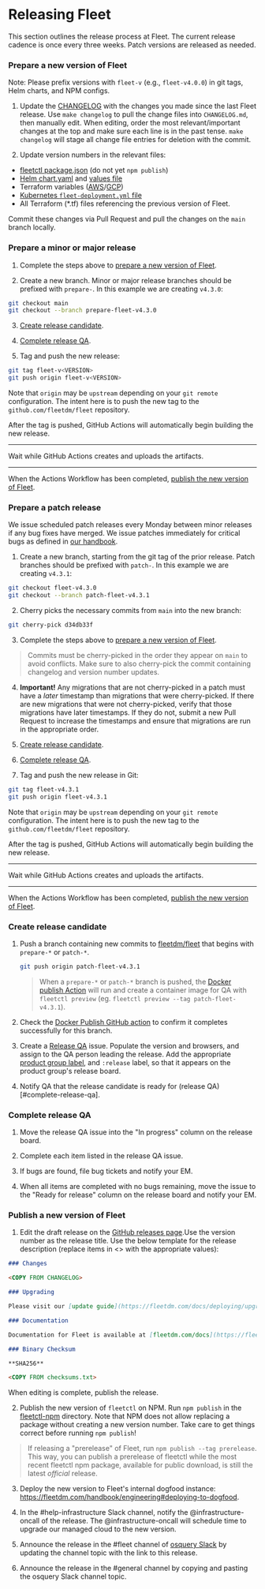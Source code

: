 # Releasing Fleet

This section outlines the release process at Fleet. The current release cadence is once every three weeks. Patch versions are released as needed.

### Prepare a new version of Fleet

Note: Please prefix versions with `fleet-v` (e.g., `fleet-v4.0.0`) in git tags, Helm charts, and NPM configs.

1. Update the [CHANGELOG](https://github.com/fleetdm/fleet/blob/main/CHANGELOG.md) with the changes you made since the last Fleet release. Use `make changelog` to pull the change files into `CHANGELOG.md`, then manually edit. When editing, order the most relevant/important changes at the top and make sure each line is in the past tense. `make changelog` will stage all change file entries for deletion with the commit.

2. Update version numbers in the relevant files:

- [fleetctl package.json](https://github.com/fleetdm/fleet/blob/main/tools/fleetctl-npm/package.json) (do not yet `npm publish`)
- [Helm chart.yaml](https://github.com/fleetdm/fleet/blob/main/charts/fleet/Chart.yaml) and [values file](https://github.com/fleetdm/fleet/blob/main/charts/fleet/values.yaml)
- Terraform variables ([AWS](https://github.com/fleetdm/fleet/blob/main/infrastructure/dogfood/terraform/aws/variables.tf)/[GCP](https://github.com/fleetdm/fleet/blob/main/infrastructure/dogfood/terraform/gcp/variables.tf))
- [Kubernetes `fleet-deployment.yml` file](https://github.com/fleetdm/fleet/blob/main/docs/Deploy/kubernetes/fleet-deployment.yml)
- All Terraform (*.tf) files referencing the previous version of Fleet.

Commit these changes via Pull Request and pull the changes on the `main` branch locally.

### Prepare a minor or major release

1. Complete the steps above to [prepare a new version of Fleet](#prepare-a-new-version-of-fleet).

2. Create a new branch. Minor or major release branches should be prefixed with `prepare-`. In this example we are creating `v4.3.0`:

```sh
git checkout main
git checkout --branch prepare-fleet-v4.3.0
```

3. [Create release candidate](#create-release-candidate). 

4. [Complete release QA](#complete-release-qa). 

5. Tag and push the new release:

```sh
git tag fleet-v<VERSION>
git push origin fleet-v<VERSION>
```

Note that `origin` may be `upstream` depending on your `git remote` configuration. The intent here
is to push the new tag to the `github.com/fleetdm/fleet` repository.

After the tag is pushed, GitHub Actions will automatically begin building the new release.

***

Wait while GitHub Actions creates and uploads the artifacts.

***

When the Actions Workflow has been completed, [publish the new version of Fleet](#publish-a-new-version-of-fleet).

### Prepare a patch release

We issue scheduled patch releases every Monday between minor releases if any bug fixes have merged. We issue patches immediately for critical bugs as defined in [our handbook](https://fleetdm.com/handbook/quality#critical-bugs).

1. Create a new branch, starting from the git tag of the prior release. Patch branches should be prefixed with `patch-`. In this example we are creating `v4.3.1`:
   
```sh
git checkout fleet-v4.3.0
git checkout --branch patch-fleet-v4.3.1
```

2. Cherry picks the necessary commits from `main` into the new branch:
  
```sh
git cherry-pick d34db33f
```

3. Complete the steps above to [prepare a new version of Fleet](#prepare-a-new-version-of-fleet).

> Commits must be cherry-picked in the order they appear on `main` to avoid conflicts. Make sure to also cherry-pick the commit containing changelog and version number updates.

4. **Important!** Any migrations that are not cherry-picked in a patch must have a _later_ timestamp than migrations that were cherry-picked. If there are new migrations that were not cherry-picked, verify that those migrations have later timestamps. If they do not, submit a new Pull Request to increase the timestamps and ensure that migrations are run in the appropriate order.

5. [Create release candidate](#create-release-candidate). 

6. [Complete release QA](#complete-release-qa). 

7. Tag and push the new release in Git:
  
```sh
git tag fleet-v4.3.1
git push origin fleet-v4.3.1
```

Note that `origin` may be `upstream` depending on your `git remote` configuration. The intent here
is to push the new tag to the `github.com/fleetdm/fleet` repository.

After the tag is pushed, GitHub Actions will automatically begin building the new release.

***

Wait while GitHub Actions creates and uploads the artifacts.

***

When the Actions Workflow has been completed, [publish the new version of Fleet](#publish-a-new-version-of-fleet).

### Create release candidate

1. Push a branch containing new commits to [fleetdm/fleet](https://github.com/fleetdm/fleet) that begins with `prepare-*` or `patch-*`. 
   ```sh
   git push origin patch-fleet-v4.3.1
   ```

   > When a `prepare-*` or `patch-*` branch is pushed, the [Docker publish Action](https://github.com/fleetdm/fleet/actions/workflows/goreleaser-snapshot-fleet.yaml) will run and create a container image for QA with `fleetctl preview` (eg. `fleetctl preview --tag patch-fleet-v4.3.1`).

2. Check the [Docker Publish GitHub action](https://github.com/fleetdm/fleet/actions/workflows/goreleaser-snapshot-fleet.yaml) to confirm it completes successfully for this branch.

3. Create a [Release QA](https://github.com/fleetdm/fleet/blob/main/.github/ISSUE_TEMPLATE/smoke-tests.md) issue. Populate the version and browsers, and assign to the QA person leading the release. Add the appropriate [product group label](https://fleetdm.com/handbook/company/product-groups), and `:release` label, so that it appears on the product group's release board.

4. Notify QA that the release candidate is ready for (release QA)[#complete-release-qa].

### Complete release QA

1. Move the release QA issue into the "In progress" column on the release board. 

2. Complete each item listed in the release QA issue. 

3. If bugs are found, file bug tickets and notify your EM.

4. When all items are completed with no bugs remaining, move the issue to the "Ready for release" column on the release board and notify your EM.

### Publish a new version of Fleet

1. Edit the draft release on the [GitHub releases page](https://github.com/fleetdm/fleet/releases).Use the version number as the release title. Use the below template for the release description
(replace items in <> with the appropriate values):
   
```md
### Changes

<COPY FROM CHANGELOG>

### Upgrading

Please visit our [update guide](https://fleetdm.com/docs/deploying/upgrading-fleet) for upgrade instructions.

### Documentation

Documentation for Fleet is available at [fleetdm.com/docs](https://fleetdm.com/docs).

### Binary Checksum

**SHA256**

<COPY FROM checksums.txt>
```

When editing is complete, publish the release.

2. Publish the new version of `fleetctl` on NPM. Run `npm publish` in the [fleetctl-npm](https://github.com/fleetdm/fleet/tree/main/tools/fleetctl-npm) directory. Note that NPM does not allow replacing a package without creating a new version number. Take care to get things correct before running `npm publish`!

> If releasing a "prerelease" of Fleet, run `npm publish --tag prerelease`. This way, you can publish a prerelease of fleetctl while the most recent fleetctl npm package, available for public download, is still the latest _official_ release.

3. Deploy the new version to Fleet's internal dogfood instance: https://fleetdm.com/handbook/engineering#deploying-to-dogfood.

4. In the #help-infrastructure Slack channel, notify the @infrastructure-oncall of the release. The @infrastructure-oncall will schedule time to upgrade our managed cloud to the new version.

5. Announce the release in the #fleet channel of [osquery Slack](https://fleetdm.com/slack) by updating the channel topic with the link to this release. 

6. Announce the release in the #general channel by copying and pasting the osquery Slack channel topic.

<meta name="pageOrderInSection" value="500">
<meta name="description" value="Learn how new versions of Fleet are created, tested, and released.">

